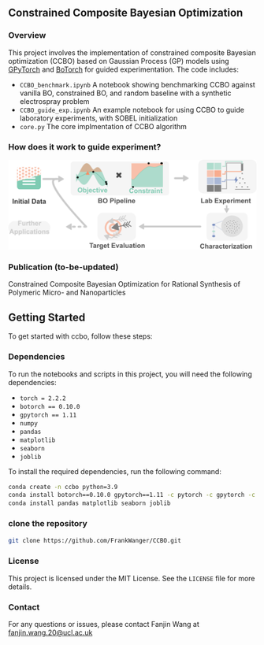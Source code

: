## Constrained Composite Bayesian Optimization

### Overview
This project involves the implementation of constrained composite Bayesian optimization (CCBO) based on Gaussian Process (GP) models using [GPyTorch](http://www.gpytorch.ai/) and [BoTorch](https://botorch.org) for guided experimentation. The code includes:

- `CCBO_benchmark.ipynb` A notebook showing benchmarking CCBO against vanilla BO, constrained BO, and random baseline with a synthetic electrospray problem
- `CCBO_guide_exp.ipynb` An example notebook for using CCBO to guide laboratory experiments, with SOBEL initialization
- `core.py` The core implmentation of CCBO algorithm

### How does it work to guide experiment?
![CCBO Overview](ccbo.png)

### Publication (to-be-updated)
Constrained Composite Bayesian Optimization for Rational Synthesis of Polymeric Micro- and Nanoparticles

## Getting Started
To get started with ccbo, follow these steps:

### Dependencies
To run the notebooks and scripts in this project, you will need the following dependencies:
- `torch = 2.2.2`
- `botorch == 0.10.0`
- `gpytorch == 1.11`
- `numpy`
- `pandas`
- `matplotlib`
- `seaborn`
- `joblib`

To install the required dependencies, run the following command:
```bash
conda create -n ccbo python=3.9
conda install botorch==0.10.0 gpytorch==1.11 -c pytorch -c gpytorch -c conda-forge
conda install pandas matplotlib seaborn joblib
```

### clone the repository
```bash
git clone https://github.com/FrankWanger/CCBO.git
```


### License
This project is licensed under the MIT License. See the `LICENSE` file for more details.

### Contact
For any questions or issues, please contact Fanjin Wang at fanjin.wang.20@ucl.ac.uk
